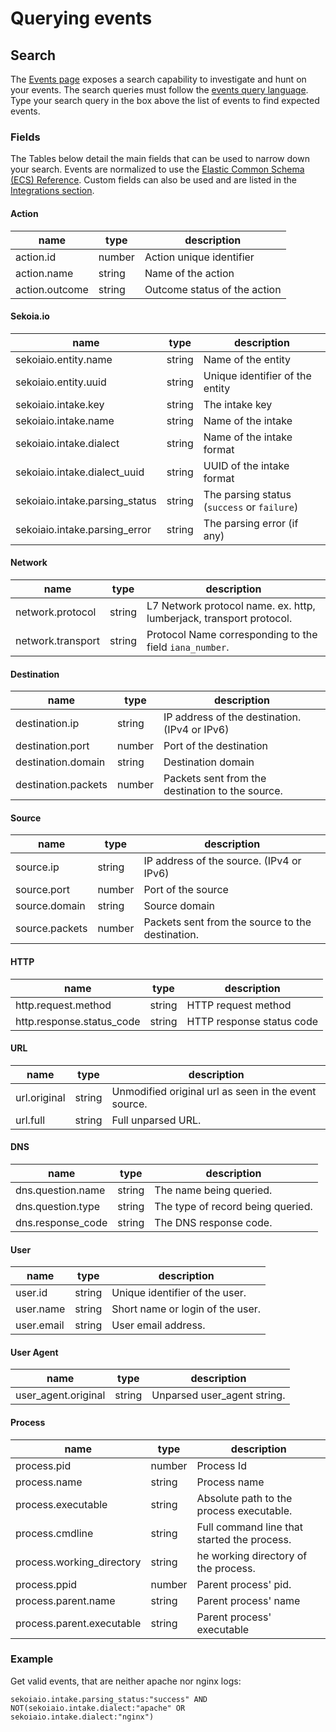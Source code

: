 # Querying events

## Search

The [Events page](https://app.sekoia.io/operations/events) exposes a search capability to investigate and hunt on your events. The search queries must follow the [events query language](events_query_language.md). Type your search query in the box above the list of events to find expected events.

### Fields

The Tables below detail the main fields that can be used to narrow down your search. Events are normalized to use the [Elastic Common Schema (ECS) Reference](https://www.elastic.co/guide/en/ecs/master/index.html). Custom fields can also be used and are listed in the [Integrations section](https://docs.sekoia.io/xdr/features/collect/integrations/).

#### Action

| name           | type   | description                  |
| -------------- | ------ | ---------------------------- |
| action.id      | number | Action unique identifier     |
| action.name    | string | Name of the action           |
| action.outcome | string | Outcome status of the action |

#### Sekoia.io

| name                           | type   | description                                 |
| ------------------------------ | ------ | ------------------------------------------- |
| sekoiaio.entity.name           | string | Name of the entity                          |
| sekoiaio.entity.uuid           | string | Unique identifier of the entity             |
| sekoiaio.intake.key            | string | The intake key                              |
| sekoiaio.intake.name           | string | Name of the intake                          |
| sekoiaio.intake.dialect        | string | Name of the intake format                   |
| sekoiaio.intake.dialect_uuid   | string | UUID of the intake format                   |
| sekoiaio.intake.parsing_status | string | The parsing status (`success` or `failure`) |
| sekoiaio.intake.parsing_error  | string | The parsing error (if any)                  |

#### Network

| name              | type   | description                                                         |
| ----------------- | ------ | ------------------------------------------------------------------- |
| network.protocol  | string | L7 Network protocol name. ex. http, lumberjack, transport protocol. |
| network.transport | string | Protocol Name corresponding to the field `iana_number`.             |


#### Destination

| name                | type   | description                                      |
| ------------------- | ------ | ------------------------------------------------ |
| destination.ip      | string | IP address of the destination. (IPv4 or IPv6)    |
| destination.port    | number | Port of the destination                          |
| destination.domain  | string | Destination domain                               |
| destination.packets | number | Packets sent from the destination to the source. |

#### Source

| name           | type   | description                                      |
| -------------- | ------ | ------------------------------------------------ |
| source.ip      | string | IP address of the source. (IPv4 or IPv6)         |
| source.port    | number | Port of the source                               |
| source.domain  | string | Source domain                                    |
| source.packets | number | Packets sent from the source to the destination. |

#### HTTP

| name                      | type   | description               |
| ------------------------- | ------ | ------------------------- |
| http.request.method       | string | HTTP request method       |
| http.response.status_code | string | HTTP response status code |

#### URL

| name         | type   | description                                          |
| ------------ | ------ | ---------------------------------------------------- |
| url.original | string | Unmodified original url as seen in the event source. |
| url.full     | string | Full unparsed URL.                                   |

#### DNS

| name              | type   | description                       |
| ----------------- | ------ | --------------------------------- |
| dns.question.name | string | The name being queried.           |
| dns.question.type | string | The type of record being queried. |
| dns.response_code | string | The DNS response code.            |

#### User

| name       | type   | description                      |
| ---------- | ------ | -------------------------------- |
| user.id    | string | Unique identifier of the user.   |
| user.name  | string | Short name or login of the user. |
| user.email | string | User email address.              |

#### User Agent

| name                | type   | description                 |
| ------------------- | ------ | --------------------------- |
| user_agent.original | string | Unparsed user_agent string. |

#### Process

| name                      | type   | description                                 |
| ------------------------- | ------ | ------------------------------------------- |
| process.pid               | number | Process Id                                  |
| process.name              | string | Process name                                |
| process.executable        | string | Absolute path to the process executable.    |
| process.cmdline           | string | Full command line that started the process. |
| process.working_directory | string | he working directory of the process.        |
| process.ppid              | number | Parent process' pid.                        |
| process.parent.name       | string | Parent process' name                        |
| process.parent.executable | string | Parent process' executable                  |


### Example

Get valid events, that are neither apache nor nginx logs:

`sekoiaio.intake.parsing_status:"success" AND NOT(sekoiaio.intake.dialect:"apache" OR sekoiaio.intake.dialect:"nginx")`
